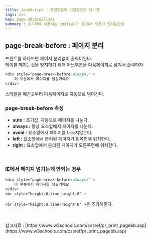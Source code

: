 ```yaml
---
title: JavaScript - 프린트할때 다음장으로 넘기기
tags: css
key: page-202010271142
summary : 초기화에 사용하는 initial가 IE에서 적용이 안되는현상
---
```


## page-break-before : 페이지 분리
프린트를 하다보면 페이지 분리없이 출력이된다. <br/>
테이블 깨지는것을 방지하기 위해 어느부분을 다음페이지로 넘겨서 출력하자
<br/>


```css
<div style="page-break-before:always;" >
	이 부분에서 페이지를 넘길거예요
</div>
```
스타일을 매긴곳부터 다음페이지로 자동으로 넘어간다.
<br/>

### page-break-before 속성
- <b>auto :</b>	초기값. 자동으로 페이지를 나눈다.
- <b>always :</b> 항상 요소앞에서 페이지를 나눈다.
- <b>avoid :</b> 요소앞에서 페이지를 나누지않는다.
- <b>left :</b>	요소앞에서 분리된 페이지가 왼쪽면에 위치한다.
- <b>right :</b> 요소앞에서 분리된 페이지가 오른쪽면에 위치한다.
<br/>

### IE에서 페이지 넘기는게 안되는 경우
```css
<div style="page-break-before:always;" >
	이 부분에서 페이지를 넘길거예요
</div>
<br style="height:0;line-height:0" >
```

```<br style="height:0;line-height:0" >```을 추가해준다.

<br/>
<br/>
참고자료 : [https://www.w3schools.com/cssref/pr_print_pagebb.asp](https://www.w3schools.com/cssref/pr_print_pagebb.asp)
<br/><br/><br/><br/>
